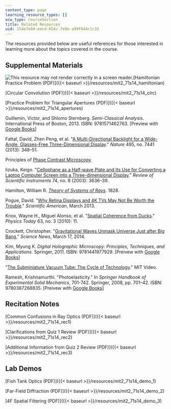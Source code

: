 ```yaml
---
content_type: page
learning_resource_types: []
ocw_type: CourseSection
title: Related Resources
uid: 154e7e04-eecd-654c-7e8e-a99f944c1c33
---
```


The resources provided below are useful references for those interested in learning more about the topics covered in the course.

Supplemental Materials
----------------------

![This resource may not render correctly in a screen reader.](/images/inacessible.gif)[Hamiltonian Practice Problem (PDF)]({{< baseurl >}}/resources/mit2_71s14_hamiltonian)

[Circular Convolution (PDF)]({{< baseurl >}}/resources/mit2_71s14_circ)

[Practice Problem for Triangular Apertures (PDF)]({{< baseurl >}}/resources/mit2_71s14_apertures)

Guillemin, Victor, and Shlomo Sternberg. _Semi-Classical Analysis_. International Press of Boston, 2013. ISBN: 9781571462763. \[Preview with [Google Books](http://books.google.com/books?id=3Z0CAQAAQBAJ&pg=PAfrontcover)\]

Fattal, David, Zhen Peng, et al. "[A Multi-Directional Backlight for a Wide-Angle, Glasses-Free Three-Dimensional Display](http://dx.doi.org/10.1038/nature11972)." _Nature_ 495, no. 7441 (2013): 348–51.

Principles of [Phase Contrast Microscopy](http://www.microscopyu.com/articles/phasecontrast/phasemicroscopy.html)

Iizuka, Keigo. "[Cellophane as a Half-wave Plate and Its Use for Converting a Laptop Computer Screen into a Three-dimensional Display](http://dx.doi.org/10.1063/1.1592879)." _Review of Scientific Instruments_ 74, no. 8 (2003): 3636–39.

Hamilton, William R. [_Theory of Systems of Rays_](http://www.maths.tcd.ie/pub/HistMath/People/Hamilton/Rays/). 1828.

Pogue, David. "[Why Retina Displays and 4K TVs May Not Be Worth the Trouble](http://www.scientificamerican.com/article/why-retina-displays-4k-tvs-may-not-worth-trouble/)." _Scientific American_, March 2013.

Knox, Wayne H., Miguel Alonso, et al. "[Spatial Coherence from Ducks](http://dx.doi.org/10.1063/1.3366225)." _Physics Today_ 63, no. 3 (2010): 11.

Crockett, Christopher. "[Gravitational Waves Unmask Universe Just after Big Bang](https://www.sciencenews.org/article/gravitational-waves-unmask-universe-just-after-big-bang)," _Science News_, March 17, 2014.

Kim, Myung K. _Digital Holographic Microscopy: Principles, Techniques, and Applications_. Springer, 2011. ISBN: 9781441977929. \[Preivew with [Google Books](http://books.google.com/books?id=TNEIvHaNjawC&pg=PAfrontcover)\]

"[The Subminiature Vacuum Tube: The Cycle of Technology](http://video.mit.edu/watch/the-subminiature-vacuum-tube-the-cycle-of-technology-27187/)." MIT Video.

Ramesh, Krishnamurthi. "Photoelasticity." In _Springer Handbook of Experimental Solid Mechanics_, 701-742. Springer, 2008, pp. 701–42. ISBN: 9780387268835. \[Preivew with [Google Books](http://books.google.com/books?id=I_1y1OkqZqQC&pg=PA700=onepage)\]

Recitation Notes
----------------

[Common Confusions in Ray Optics (PDF)]({{< baseurl >}}/resources/mit2_71s14_rec1)

[Clarifications from Quiz 1 Review (PDF)]({{< baseurl >}}/resources/mit2_71s14_rec2)

[Additional Information from Quiz 2 Review (PDF)]({{< baseurl >}}/resources/mit2_71s14_rec3)

Lab Demos
---------

[Fish Tank Optics (PDF)]({{< baseurl >}}/resources/mit2_71s14_demo_1)

[Far-Field Diffraction (PDF)]({{< baseurl >}}/resources/mit2_71s14_demo_2)

[4F Spatial Filtering (PDF)]({{< baseurl >}}/resources/mit2_71s14_demo_3)